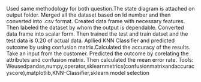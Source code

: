 Used same methodology for both question.The state diagram is attached on output folder.
Merged all the dataset based on Id number and then converted into .csv format.
Created data frame with necessary features.
Then labeled the dataset by whom the output is dependable.
Converted data frame into scalar form. 
Then trained the test and train datset and the test data is 0.20 of actual data.
Apllied KNN Classiﬁer and predicted outcome by using confusion matrix.Calculated the accuracy of the results. 
Take an input from the customer. Predicted the outcome by corelating the attributes and confusion matrix.
Then calculated the mean error rate.
Tools: Weusedpandas,numpy,operator,sklearnmetrics(confusionmatrixandaccuracyscore),matplotlib,KNN-Classiﬁer,sklearn model selection
